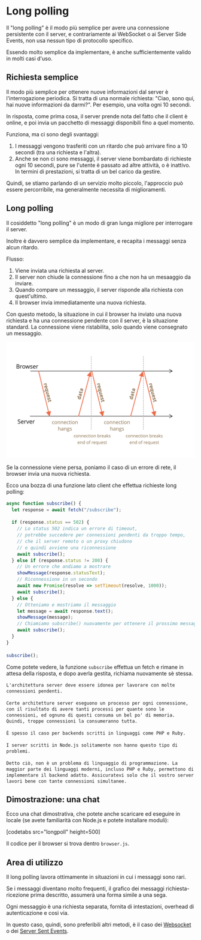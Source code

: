 # Long polling

Il "long polling" è il modo più semplice per avere una connessione persistente con il server, e contrariamente ai WebSocket o ai Server Side Events, non usa nessun tipo di protocollo specifico. 

Essendo molto semplice da implementare, è anche sufficientemente valido in molti casi d'uso.

## Richiesta semplice

Il modo più semplice per ottenere nuove informazioni dal server è l'interrogazione periodica. Si tratta di una normale richiesta: "Ciao, sono qui, hai nuove informazioni da darmi?". Per esempio, una volta ogni 10 secondi. 

In risposta, come prima cosa, il server prende nota del fatto che il client è online, e poi invia un pacchetto di messaggi disponibili fino a quel momento. 

Funziona, ma ci sono degli svantaggi:
1. I messaggi vengono trasferiti con un ritardo che può arrivare fino a 10 secondi (tra una richiesta e l'altra).
2. Anche se non ci sono messaggi, il server viene bombardato di richieste ogni 10 secondi, pure se l'utente è passato ad altre attività, o è inattivo. In termini di prestazioni, si tratta di un bel carico da gestire.

Quindi, se stiamo parlando di un servizio molto piccolo, l'approccio può essere percorribile, ma generalmente necessita di miglioramenti.

## Long polling

Il cosiddetto "long polling" è un modo di gran lunga migliore per interrogare il server.

Inoltre è davvero semplice da implementare, e recapita i messaggi senza alcun ritardo. 

Flusso:

1. Viene inviata una richiesta al server.
2. Il server non chiude la connessione fino a che non ha un mesaaggio da inviare.
3. Quando compare un messaggio, il server risponde alla richiesta con quest'ultimo.
4. Il browser invia immediatamente una nuova richiesta.

Con questo metodo, la situazione in cui il browser ha inviato una nuova richiesta e ha una connessione pendente con il server, è la situazione standard. La connessione viene ristabilita, solo quando viene consegnato un messaggio.

![](long-polling.svg)

Se la connessione viene persa, poniamo il caso di un errore di rete, il browser invia una nuova richiesta.

Ecco una bozza di una funzione lato client che effettua richieste long polling:

```js
async function subscribe() {
  let response = await fetch("/subscribe");

  if (response.status == 502) {
    // Lo status 502 indica un errore di timeout,
    // potrebbe succedere per connessioni pendenti da troppo tempo,
    // che il server remoto o un proxy chiudono
    // e quindi avviene una riconnessione
    await subscribe();
  } else if (response.status != 200) {
    // Un errore che andiamo a mostrare
    showMessage(response.statusText);
    // Riconnessione in un secondo
    await new Promise(resolve => setTimeout(resolve, 1000));
    await subscribe();
  } else {
    // Otteniamo e mostriamo il messaggio
    let message = await response.text();
    showMessage(message);
    // Chiamiamo subscribe() nuovamente per ottenere il prossimo messaggio
    await subscribe();
  }
}

subscribe();
```

Come potete vedere, la funzione `subscribe` effettua un fetch e rimane in attesa della risposta, e dopo averla gestita, richiama nuovamente sè stessa.

```warn header="Il server dovrebbe rimanere ok, anche con molte connessioni pendenti"
L'architettura server deve essere idonea per lavorare con molte connessioni pendenti.

Certe architetture server eseguono un processo per ogni connessione, con il risultato di avere tanti processi per quante sono le connessioni, ed ognuno di questi consuma un bel po' di memoria. Quindi, troppe connessioni la consumeranno tutta.

È spesso il caso per backends scritti in linguaggi come PHP e Ruby.

I server scritti in Node.js solitamente non hanno questo tipo di problemi.

Detto ciò, non è un problema di linguaggio di programmazione. La maggior parte dei linguaggi moderni, incluso PHP e Ruby, permettono di implementare il backend adatto. Assicuratevi solo che il vostro server lavori bene con tante connessioni simultanee. 
```

## Dimostrazione: una chat

Ecco una chat dimostrativa, che potete anche scaricare ed eseguire in locale (se avete familiarità con Node.js e potete installare moduli):

[codetabs src="longpoll" height=500]

Il codice per il browser si trova dentro `browser.js`.

## Area di utilizzo

Il long polling lavora ottimamente in situazioni in cui i messaggi sono rari.

Se i messaggi diventano molto frequenti, il grafico dei messaggi richiesta-ricezione prima descritto, assumerà una forma simile a una sega.

Ogni messaggio è una richiesta separata, fornita di intestazioni, overhead di autenticazione e cosi via.

In questo caso, quindi, sono preferibili altri metodi, è il caso dei [Websocket](info:websocket) o dei [Server Sent Events](info:server-sent-events).

